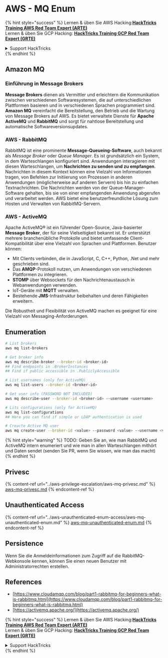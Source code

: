 # AWS - MQ Enum

{% hint style="success" %}
Lernen & üben Sie AWS Hacking:<img src="../../../.gitbook/assets/image (1) (1) (1).png" alt="" data-size="line">[**HackTricks Training AWS Red Team Expert (ARTE)**](https://training.hacktricks.xyz/courses/arte)<img src="../../../.gitbook/assets/image (1) (1) (1).png" alt="" data-size="line">\
Lernen & üben Sie GCP Hacking: <img src="../../../.gitbook/assets/image (2).png" alt="" data-size="line">[**HackTricks Training GCP Red Team Expert (GRTE)**<img src="../../../.gitbook/assets/image (2).png" alt="" data-size="line">](https://training.hacktricks.xyz/courses/grte)

<details>

<summary>Support HackTricks</summary>

* Überprüfen Sie die [**Abonnementpläne**](https://github.com/sponsors/carlospolop)!
* **Treten Sie der** 💬 [**Discord-Gruppe**](https://discord.gg/hRep4RUj7f) oder der [**Telegram-Gruppe**](https://t.me/peass) bei oder **folgen** Sie uns auf **Twitter** 🐦 [**@hacktricks\_live**](https://twitter.com/hacktricks_live)**.**
* **Teilen Sie Hacking-Tricks, indem Sie PRs an die** [**HackTricks**](https://github.com/carlospolop/hacktricks) und [**HackTricks Cloud**](https://github.com/carlospolop/hacktricks-cloud) GitHub-Repos senden.

</details>
{% endhint %}

## Amazon MQ

### Einführung in Message Brokers

**Message Brokers** dienen als Vermittler und erleichtern die Kommunikation zwischen verschiedenen Softwaresystemen, die auf unterschiedlichen Plattformen basieren und in verschiedenen Sprachen programmiert sind. **Amazon MQ** vereinfacht die Bereitstellung, den Betrieb und die Wartung von Message Brokers auf AWS. Es bietet verwaltete Dienste für **Apache ActiveMQ** und **RabbitMQ** und sorgt für nahtlose Bereitstellung und automatische Softwareversionsupdates.

### AWS - RabbitMQ

RabbitMQ ist eine prominente **Message-Queueing-Software**, auch bekannt als _Message Broker_ oder _Queue Manager_. Es ist grundsätzlich ein System, in dem Warteschlangen konfiguriert sind. Anwendungen interagieren mit diesen Warteschlangen, um **Nachrichten zu senden und zu empfangen**. Nachrichten in diesem Kontext können eine Vielzahl von Informationen tragen, von Befehlen zur Initiierung von Prozessen in anderen Anwendungen (möglicherweise auf anderen Servern) bis hin zu einfachen Textnachrichten. Die Nachrichten werden von der Queue-Manager-Software gehalten, bis sie von einer empfangenden Anwendung abgerufen und verarbeitet werden. AWS bietet eine benutzerfreundliche Lösung zum Hosten und Verwalten von RabbitMQ-Servern.

### AWS - ActiveMQ

Apache ActiveMQ® ist ein führender Open-Source, Java-basierter **Message Broker**, der für seine Vielseitigkeit bekannt ist. Er unterstützt mehrere branchenübliche Protokolle und bietet umfassende Client-Kompatibilität über eine Vielzahl von Sprachen und Plattformen. Benutzer können:

* Mit Clients verbinden, die in JavaScript, C, C++, Python, .Net und mehr geschrieben sind.
* Das **AMQP**-Protokoll nutzen, um Anwendungen von verschiedenen Plattformen zu integrieren.
* **STOMP** über Websockets für den Nachrichtenaustausch in Webanwendungen verwenden.
* IoT-Geräte mit **MQTT** verwalten.
* Bestehende **JMS**-Infrastruktur beibehalten und deren Fähigkeiten erweitern.

Die Robustheit und Flexibilität von ActiveMQ machen es geeignet für eine Vielzahl von Messaging-Anforderungen.

## Enumeration
```bash
# List brokers
aws mq list-brokers

# Get broker info
aws mq describe-broker --broker-id <broker-id>
## Find endpoints in .BrokerInstances
## Find if public accessible in .PubliclyAccessible

# List usernames (only for ActiveMQ)
aws mq list-users --broker-id <broker-id>

# Get user info (PASSWORD NOT INCLUDED)
aws mq describe-user --broker-id <broker-id> --username <username>

# Lits configurations (only for ActiveMQ)
aws mq list-configurations
## Here you can find if simple or LDAP authentication is used

# Creacte Active MQ user
aws mq create-user --broker-id <value> --password <value> --username <value> --console-access
```
{% hint style="warning" %}
TODO: Geben Sie an, wie man RabbitMQ und ActiveMQ intern enumeriert und wie man in allen Warteschlangen mithört und Daten sendet (senden Sie PR, wenn Sie wissen, wie man das macht)
{% endhint %}

## Privesc

{% content-ref url="../aws-privilege-escalation/aws-mq-privesc.md" %}
[aws-mq-privesc.md](../aws-privilege-escalation/aws-mq-privesc.md)
{% endcontent-ref %}

## Unauthenticated Access

{% content-ref url="../aws-unauthenticated-enum-access/aws-mq-unauthenticated-enum.md" %}
[aws-mq-unauthenticated-enum.md](../aws-unauthenticated-enum-access/aws-mq-unauthenticated-enum.md)
{% endcontent-ref %}

## Persistence

Wenn Sie die Anmeldeinformationen zum Zugriff auf die RabbitMQ-Webkonsole kennen, können Sie einen neuen Benutzer mit Administratorrechten erstellen.

## References

* [https://www.cloudamqp.com/blog/part1-rabbitmq-for-beginners-what-is-rabbitmq.html](https://www.cloudamqp.com/blog/part1-rabbitmq-for-beginners-what-is-rabbitmq.html)
* [https://activemq.apache.org/](https://activemq.apache.org/)

{% hint style="success" %}
Lernen & üben Sie AWS Hacking:<img src="../../../.gitbook/assets/image (1) (1) (1).png" alt="" data-size="line">[**HackTricks Training AWS Red Team Expert (ARTE)**](https://training.hacktricks.xyz/courses/arte)<img src="../../../.gitbook/assets/image (1) (1) (1).png" alt="" data-size="line">\
Lernen & üben Sie GCP Hacking: <img src="../../../.gitbook/assets/image (2).png" alt="" data-size="line">[**HackTricks Training GCP Red Team Expert (GRTE)**<img src="../../../.gitbook/assets/image (2).png" alt="" data-size="line">](https://training.hacktricks.xyz/courses/grte)

<details>

<summary>Support HackTricks</summary>

* Überprüfen Sie die [**Abonnementpläne**](https://github.com/sponsors/carlospolop)!
* **Treten Sie der** 💬 [**Discord-Gruppe**](https://discord.gg/hRep4RUj7f) oder der [**Telegram-Gruppe**](https://t.me/peass) bei oder **folgen** Sie uns auf **Twitter** 🐦 [**@hacktricks\_live**](https://twitter.com/hacktricks_live)**.**
* **Teilen Sie Hacking-Tricks, indem Sie PRs an die** [**HackTricks**](https://github.com/carlospolop/hacktricks) und [**HackTricks Cloud**](https://github.com/carlospolop/hacktricks-cloud) GitHub-Repos senden.

</details>
{% endhint %}
